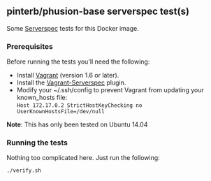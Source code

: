 ## pinterb/phusion-base serverspec test(s)

Some [Serverspec](http://serverspec.org/) tests for this Docker image.

### Prerequisites
Before running the tests you'll need the following:   
* Install [Vagrant](http://www.vagrantup.com/) (version 1.6 or later).   
* Install the [Vagrant-Serverspec](https://github.com/jvoorhis/vagrant-serverspec) plugin.   
* Modify your ~/.ssh/config to prevent Vagrant from updating your known_hosts file:   
    `Host 172.17.0.2
        StrictHostKeyChecking no
        UserKnownHostsFile=/dev/null`

**Note**: This has only been tested on Ubuntu 14.04

### Running the tests
Nothing too complicated here.  Just run the following:   

`./verify.sh`
